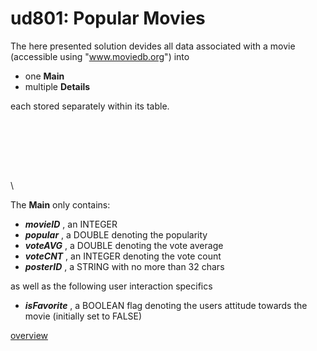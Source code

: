 # ud801: Popular Movies

The here presented solution devides all data associated with a movie
(accessible using "www.moviedb.org")
into
- one __Main__
- multiple __Details__

each stored separately within its table.

&nbsp;
&nbsp;

&NewLine;
&NewLine;

</br>
</br>

\
\

The __Main__ only contains:
- ___movieID___ , an INTEGER
- ___popular___ , a DOUBLE denoting the popularity
- ___voteAVG___ , a DOUBLE denoting the vote average
- ___voteCNT___ , an INTEGER denoting the vote count
- ___posterID___ , a STRING with no more than 32 chars

as well as the following user interaction specifics
- ___isFavorite___ , a BOOLEAN flag denoting the users attitude towards the movie (initially set to FALSE)






[overview](https://docs.google.com/presentation/d/1fsxVuD4k3UhCbKSODCukvlmV_juS_78vWPYRxkAHlM4/preview)
